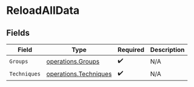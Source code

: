 # ReloadAllData


## Fields

| Field                                                          | Type                                                           | Required                                                       | Description                                                    |
| -------------------------------------------------------------- | -------------------------------------------------------------- | -------------------------------------------------------------- | -------------------------------------------------------------- |
| `Groups`                                                       | [operations.Groups](../../models/operations/groups.md)         | :heavy_check_mark:                                             | N/A                                                            |
| `Techniques`                                                   | [operations.Techniques](../../models/operations/techniques.md) | :heavy_check_mark:                                             | N/A                                                            |